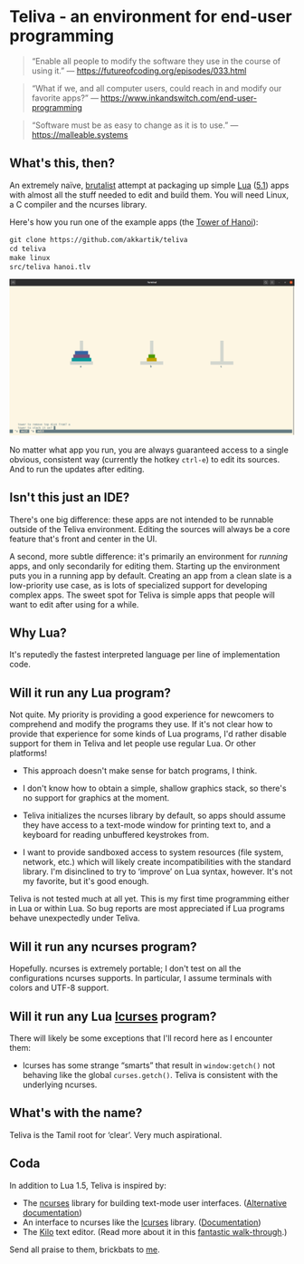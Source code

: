 # Teliva - an environment for end-user programming

> &ldquo;Enable all people to modify the software they use in the course of using it.&rdquo;
> &mdash; https://futureofcoding.org/episodes/033.html

> &ldquo;What if we, and all computer users, could reach in and modify our favorite apps?&rdquo;
> &mdash; https://www.inkandswitch.com/end-user-programming

> &ldquo;Software must be as easy to change as it is to use.&rdquo;
> &mdash; https://malleable.systems

## What's this, then?

An extremely naïve, [brutalist](https://en.wikipedia.org/wiki/Brutalist_architecture)
attempt at packaging up simple [Lua](http://www.lua.org) ([5.1](https://www.lua.org/manual/5.1))
apps with almost all the stuff needed to edit and build them. You will need
Linux, a C compiler and the ncurses library.

Here's how you run one of the example apps (the [Tower of Hanoi](https://en.wikipedia.org/wiki/Tower_of_Hanoi)):

```
git clone https://github.com/akkartik/teliva
cd teliva
make linux
src/teliva hanoi.tlv
```

<img alt='screenshot of Teliva running the Towers of Hanoi' src='doc/hanoi.png'>

No matter what app you run, you are always guaranteed access to a single
obvious, consistent way (currently the hotkey `ctrl-e`) to edit its sources.
And to run the updates after editing.

## Isn't this just an IDE?

There's one big difference: these apps are not intended to be runnable outside
of the Teliva environment. Editing the sources will always be a core feature
that's front and center in the UI.

A second, more subtle difference: it's primarily an environment for _running_
apps, and only secondarily for editing them. Starting up the environment puts
you in a running app by default. Creating an app from a clean slate is a
low-priority use case, as is lots of specialized support for developing
complex apps. The sweet spot for Teliva is simple apps that people will want
to edit after using for a while.

## Why Lua?

It's reputedly the fastest interpreted language per line of implementation
code.

## Will it run any Lua program?

Not quite. My priority is providing a good experience for newcomers to
comprehend and modify the programs they use. If it's not clear how to provide
that experience for some kinds of Lua programs, I'd rather disable support for
them in Teliva and let people use regular Lua. Or other platforms!

- This approach doesn't make sense for batch programs, I think.

- I don't know how to obtain a simple, shallow graphics stack, so there's no
  support for graphics at the moment.

- Teliva initializes the ncurses library by default, so apps should assume
  they have access to a text-mode window for printing text to, and a keyboard
  for reading unbuffered keystrokes from.

- I want to provide sandboxed access to system resources (file system,
  network, etc.) which will likely create incompatibilities with the standard
  library. I'm disinclined to try to &lsquo;improve&rsquo; on Lua syntax,
  however. It's not my favorite, but it's good enough.

Teliva is not tested much at all yet. This is my first time programming either
in Lua or within Lua. So bug reports are most appreciated if Lua programs
behave unexpectedly under Teliva.

## Will it run any ncurses program?

Hopefully. ncurses is extremely portable; I don't test on all the
configurations ncurses supports. In particular, I assume terminals with colors
and UTF-8 support.

## Will it run any Lua [lcurses](https://github.com/lcurses/lcurses) program?

There will likely be some exceptions that I'll record here as I encounter them:

- lcurses has some strange &ldquo;smarts&rdquo; that result in
  `window:getch()` not behaving like the global `curses.getch()`. Teliva is
  consistent with the underlying ncurses.

## What's with the name?

Teliva is the Tamil root for &lsquo;clear&rsquo;. Very much aspirational.

## Coda

In addition to Lua 1.5, Teliva is inspired by:

* The [ncurses](https://tldp.org/HOWTO/NCURSES-Programming-HOWTO) library for
  building text-mode user interfaces. ([Alternative documentation](https://tldp.org/LDP/lpg-0.4.pdf))
* An interface to ncurses like the [lcurses](https://github.com/lcurses/lcurses)
  library. ([Documentation](http://lcurses.github.io/lcurses))
* The [Kilo](https://github.com/antirez/kilo) text editor. (Read more about it
  in this [fantastic walk-through](https://viewsourcecode.org/snaptoken/kilo).)

Send all praise to them, brickbats to [me](http://akkartik.name/contact).
